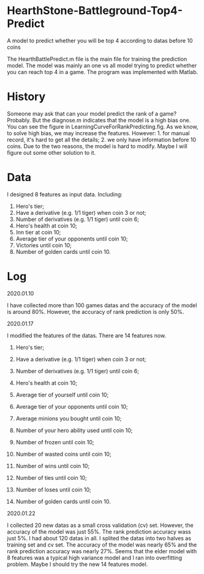 # HearthStone-Battleground-Top4-Predict
A model to predict whether you will be top 4 according to datas before 10 coins

The HearthBattlePredict.m file is the main file for training the prediction model. The model was mainly an one vs all model trying to predict whether you can reach top 4 in a game. The program was implemented with Matlab.

# History
Someone may ask that can your model predict the rank of a game? Probably. But the diagnose.m indicates that the model is a high bias one. You can see the figure in LearningCurveForRankPredicting.fig.
As we know, to solve high bias, we may increase the features. 
However: 1. for manual record, it's hard to get all the details; 2. we only have information before 10 coins. Due to the two reasons, the model is hard to modify. Maybe I will figure out some other solution to it.

# Data
I designed 8 features as input data. Including:
1. Hero's tier;
2. Have a derivative (e.g. 1/1 tiger) when coin 3 or not;
3. Number of derivatives (e.g. 1/1 tiger) until coin 6;
4. Hero's health at coin 10;
5. Inn tier at coin 10; 
6. Average tier of your opponents until coin 10;
7. Victories until coin 10; 
8. Number of golden cards until coin 10.

# Log
2020.01.10

I have collected more than 100 games datas and the accuracy of the model is around 80%. However, the accuracy of rank prediction is only 50%.

2020.01.17

I modified the features of the datas. There are 14 features now.
1. Hero's tier;
2. Have a derivative (e.g. 1/1 tiger) when coin 3 or not;
3. Number of derivatives (e.g. 1/1 tiger) until coin 6;

4. Hero's health at coin 10;
5. Average tier of yourself until coin 10;
6. Average tier of your opponents until coin 10;
7. Average minions you bought until coin 10;
8. Number of your hero ability used until coin 10;
9. Number of frozen until coin 10;
10. Number of wasted coins until coin 10;
11. Number of wins until coin 10;
12. Number of ties until coin 10;
13. Number of loses until coin 10;
14. Number of golden cards until coin 10.

2020.01.22

I collected 20 new datas as a small cross validation (cv) set. However, the accuracy of the model was just 55%. The rank prediction accuracy wass just 5%. I had about 120 datas in all. I splited the datas into two halves as training set and cv set. The accuracy of the model was nearly 65% and the rank prediction accuracy was nearly 27%. Seems that the elder model with 8 features was a typical high variance model and I ran into overfitting problem. Maybe I should try the new 14 features model.

